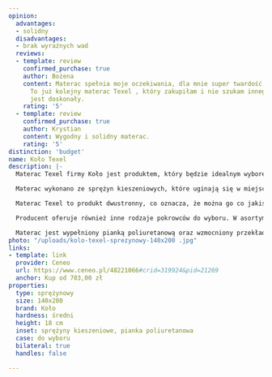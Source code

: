 ```yaml
---
opinion:
  advantages:
  - solidny
  disadvantages:
  - brak wyraźnych wad
  reviews:
  - template: review
    confirmed_purchase: true
    author: Bożena
    content: Materac spełnia moje oczekiwania, dla mnie super twardość, jest wygodny.
      To już kolejny materac Texel , który zakupiłam i nie szukam innego, gdyż ten
      jest doskonały.
    rating: '5'
  - template: review
    confirmed_purchase: true
    author: Krystian
    content: Wygodny i solidny materac.
    rating: '5'
distinction: 'budget'
name: Koło Texel
description: |-
  Materac Texel firmy Koło jest produktem, który będzie idealnym wyborem dla osób lubiących spać na średnio twardych powierzchniach. Producent oferuje wykonanie modelu o jednej strefie twardości. Można również wybrać wersję z siedmioma strefami twardości, które dopasowują się do sylwetki użytkownika.

  Materac wykonano ze sprężyn kieszeniowych, które uginają się w miejscu nacisku i zapewniają doskonałe podparcie ciała. Punktowy ucisk ma duże znaczenie w przypadku, gdy na materacu śpią dwie osoby. Takie rozwiązanie sprawia, że ruchy partnera są niewyczuwalne, gdy ten zmienia pozycję lub często wstaje w nocy.

  Materac Texel to produkt dwustronny, co oznacza, że można go co jakiś czas przewracać. Dzięki temu wytrzymałość modelu zostaje przedłużona. Takie rozwiązanie jest szczególnie przydatne w połączeniu z pokrowcem lato-zima. Wtedy łatwiej jest zapamiętać, żeby przewrócić posłanie co pół roku. Na zimę przeznaczona jest cieplejsza strona, pikowana wełną. Na okres letni wystarczy strona chłodniejsza, która zawiera bawełnę.

  Producent oferuje również inne rodzaje pokrowców do wyboru. W asortymencie znajdują się między innymi pokrycia z aloesem, wersje hipoalergiczne oraz z nitkami srebra. Dodatkową zaletą jest fakt, że pokrowiec można zdjąć i wyprać, co znacznie zwiększa higienę użytkowania produktu.

  Materac jest wypełniony pianką poliuretanową oraz wzmocniony przekładką tapicerską. Oba materiały sprawiają, że użytkowanie produktu staje się bardziej komfortowe. Zapewnia to również wyjątkowo zdrowy i wygodny sen. Materac sprawdzi się zarówno dla jednej, jak i dla dwóch osób. Możliwość dobrania określonych właściwości sprawia, że jest to produkt uniwersalny.
photo: "/uploads/kolo-texel-sprezynowy-140x200 .jpg"
links:
- template: link
  provider: Ceneo
  url: https://www.ceneo.pl/48221066#crid=319924&pid=21269
  anchor: Kup od 703,00 zł
properties:
  type: sprężynowy
  size: 140x200
  brand: Koło
  hardness: średni
  height: 18 cm
  inset: sprężyny kieszeniowe, pianka poliuretanowa
  case: do wyboru
  bilateral: true
  handles: false

---
```

